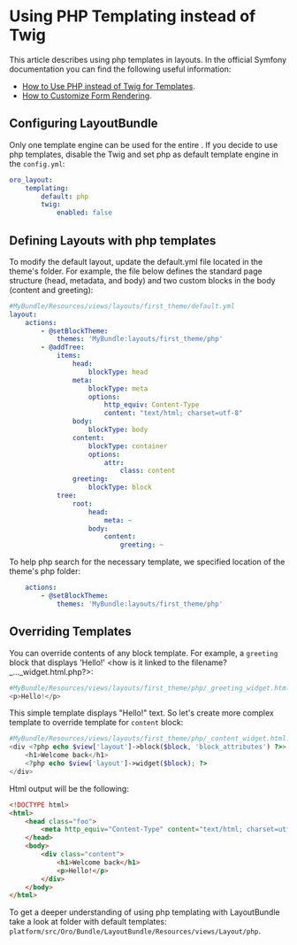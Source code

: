 
# Using PHP Templating instead of Twig

This article describes using php templates in layouts.
In the official Symfony documentation you can find the following useful information: 
* [How to Use PHP instead of Twig for Templates](http://symfony.com/doc/current/templating/PHP.html).
* [How to Customize Form Rendering](http://symfony.com/doc/current/form/form_customization.html).

## Configuring LayoutBundle

Only one template engine can be used for the entire <ORO deployment>. If you decide to use php templates, disable the Twig and set php as default template engine in the `config.yml`:

```Yaml
oro_layout:
    templating:
        default: php
        twig:
            enabled: false
```

## Defining Layouts with php templates

To modify the default layout, update the default.yml file located in the theme's folder. 
For example, the file below defines the standard page structure (head, metadata, and body) and two custom blocks in the body (content and greeting):

```Yaml
#MyBundle/Resources/views/layouts/first_theme/default.yml
layout:
    actions:
        - @setBlockTheme:
            themes: 'MyBundle:layouts/first_theme/php'
        - @addTree:
            items:
                head:
                    blockType: head
                meta:
                    blockType: meta
                    options:
                        http_equiv: Content-Type
                        content: "text/html; charset=utf-8"
                body:
                    blockType: body
                content:
                    blockType: container
                    options:
                        attr:
                            class: content
                greeting:
                    blockType: block
            tree:
                root:
                    head:
                        meta: ~
                    body:
                        content:
                            greeting: ~
```

To help php search for the necessary template, we specified location of the theme's php folder:

```Yaml
    actions:
        - @setBlockTheme:
            themes: 'MyBundle:layouts/first_theme/php'
```


## Overriding Templates

You can override contents of any block template. For example, a `greeting` block that displays 'Hello!' <how is it linked to the filename? _..._widget.html.php?>:

```php
#MyBundle/Resources/views/layouts/first_theme/php/_greeting_widget.html.php
<p>Hello!</p>
```

This simple template displays "Hello!" text. So let's create more complex template to override template for `content` block:

```php
#MyBundle/Resources/views/layouts/first_theme/php/_content_widget.html.php
<div <?php echo $view['layout']->block($block, 'block_attributes') ?>>
    <h1>Welcome back</h1>
    <?php echo $view['layout']->widget($block); ?>
</div>
```

Html output will be the following:

```html
<!DOCTYPE html>
<html>
    <head class="foo">
        <meta http_equiv="Content-Type" content="text/html; charset=utf-8"/>
    </head>
    <body>
        <div class="content">
            <h1>Welcome back</h1>
            <p>Hello!</p>
        </div>
    </body>
</html>
```

To get a deeper understanding of using php templating with LayoutBundle take a look at folder with default templates: `platform/src/Oro/Bundle/LayoutBundle/Resources/views/Layout/php`.
